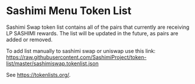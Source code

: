 # Sashimi Menu Token List
Sashimi Swap token list contains all of the pairs that currently are receiving LP SASHIMI rewards. The list will be updated in the future, as pairs are added or removed.

To add list manually to sashimi swap or uniswap use this link: https://raw.githubusercontent.com/SashimiProject/token-list/master/sashimiswap.tokenlist.json

See https://tokenlists.org/.
